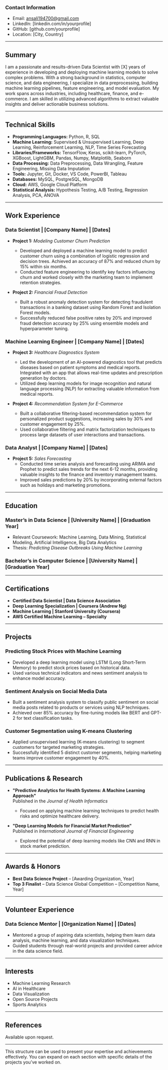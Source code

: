 ### **Contact Information**
- Email: ansali194700@gmail.com  
- LinkedIn: [linkedin.com/in/yourprofile]  
- GitHub: [github.com/yourprofile]  
- Location: [City, Country]  

---

## **Summary**

I am a passionate and results-driven Data Scientist with [X] years of experience in developing and deploying machine learning models to solve complex problems. With a strong background in statistics, computer science, and data engineering, I specialize in data preprocessing, building machine learning pipelines, feature engineering, and model evaluation. My work spans across industries, including healthcare, finance, and e-commerce. I am skilled in utilizing advanced algorithms to extract valuable insights and deliver actionable business solutions.

---

## **Technical Skills**

- **Programming Languages:** Python, R, SQL  
- **Machine Learning:** Supervised & Unsupervised Learning, Deep Learning, Reinforcement Learning, NLP, Time Series Forecasting  
- **Libraries/Frameworks:** TensorFlow, Keras, scikit-learn, PyTorch, XGBoost, LightGBM, Pandas, Numpy, Matplotlib, Seaborn  
- **Data Processing:** Data Preprocessing, Data Wrangling, Feature Engineering, Missing Data Imputation  
- **Tools:** Jupyter, Git, Docker, VS Code, PowerBI, Tableau  
- **Databases:** MySQL, PostgreSQL, MongoDB  
- **Cloud:** AWS, Google Cloud Platform  
- **Statistical Analysis:** Hypothesis Testing, A/B Testing, Regression Analysis, PCA, ANOVA

---

## **Work Experience**

### **Data Scientist | [Company Name] | [Dates]**
- **Project 1:** *Modeling Customer Churn Prediction*  
  - Developed and deployed a machine learning model to predict customer churn using a combination of logistic regression and decision trees. Achieved an accuracy of 87% and reduced churn by 15% within six months.
  - Conducted feature engineering to identify key factors influencing churn and worked closely with the marketing team to implement retention strategies.

- **Project 2:** *Financial Fraud Detection*  
  - Built a robust anomaly detection system for detecting fraudulent transactions in a banking dataset using Random Forest and Isolation Forest models.  
  - Successfully reduced false positive rates by 20% and improved fraud detection accuracy by 25% using ensemble models and hyperparameter tuning.

### **Machine Learning Engineer | [Company Name] | [Dates]**
- **Project 3:** *Healthcare Diagnostics System*  
  - Led the development of an AI-powered diagnostics tool that predicts diseases based on patient symptoms and medical reports. Integrated with an app that allows real-time updates and prescription generation by doctors.
  - Utilized deep learning models for image recognition and natural language processing (NLP) for extracting valuable information from medical reports.

- **Project 4:** *Recommendation System for E-Commerce*  
  - Built a collaborative filtering-based recommendation system for personalized product suggestions, increasing sales by 30% and customer engagement by 25%.
  - Used collaborative filtering and matrix factorization techniques to process large datasets of user interactions and transactions.

### **Data Analyst | [Company Name] | [Dates]**
- **Project 5:** *Sales Forecasting*  
  - Conducted time series analysis and forecasting using ARIMA and Prophet to predict sales trends for the next 6-12 months, providing valuable insights to the finance and inventory management teams.
  - Improved sales predictions by 20% by incorporating external factors such as holidays and marketing promotions.

---

## **Education**

### **Master’s in Data Science | [University Name] | [Graduation Year]**
- Relevant Coursework: Machine Learning, Data Mining, Statistical Modeling, Artificial Intelligence, Big Data Analytics
- Thesis: *Predicting Disease Outbreaks Using Machine Learning*

### **Bachelor’s in Computer Science | [University Name] | [Graduation Year]**

---

## **Certifications**

- **Certified Data Scientist | Data Science Association**  
- **Deep Learning Specialization | Coursera (Andrew Ng)**  
- **Machine Learning | Stanford University (Coursera)**  
- **AWS Certified Machine Learning – Specialty**

---

## **Projects**

### **Predicting Stock Prices with Machine Learning**  
- Developed a deep learning model using LSTM (Long Short-Term Memory) to predict stock prices based on historical data.  
- Used various technical indicators and news sentiment analysis to enhance model accuracy.

### **Sentiment Analysis on Social Media Data**  
- Built a sentiment analysis system to classify public sentiment on social media posts related to products or services using NLP techniques.  
- Achieved over 85% accuracy by fine-tuning models like BERT and GPT-2 for text classification tasks.

### **Customer Segmentation using K-means Clustering**  
- Applied unsupervised learning (K-means clustering) to segment customers for targeted marketing strategies.  
- Successfully identified 5 distinct customer segments, helping marketing teams improve customer engagement by 40%.

---

## **Publications & Research**

- **"Predictive Analytics for Health Systems: A Machine Learning Approach"**  
  Published in the *Journal of Health Informatics*  
  - Focused on applying machine learning techniques to predict health risks and optimize healthcare delivery.

- **"Deep Learning Models for Financial Market Prediction"**  
  Published in *International Journal of Financial Engineering*  
  - Explored the potential of deep learning models like CNN and RNN in stock market prediction.

---

## **Awards & Honors**

- **Best Data Science Project** – [Awarding Organization, Year]  
- **Top 3 Finalist** – Data Science Global Competition – [Competition Name, Year]

---

## **Volunteer Experience**

### **Data Science Mentor | [Organization Name] | [Dates]**
- Mentored a group of aspiring data scientists, helping them learn data analysis, machine learning, and data visualization techniques.
- Guided students through real-world projects and provided career advice in the data science field.

---

## **Interests**

- Machine Learning Research  
- AI in Healthcare  
- Data Visualization  
- Open Source Projects  
- Sports Analytics  

---

## **References**

Available upon request.

---

This structure can be used to present your expertise and achievements effectively. You can expand on each section with specific details of the projects you’ve worked on.

